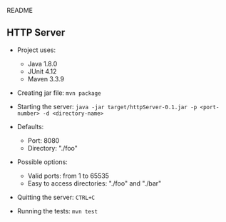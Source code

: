 README

## HTTP Server

- Project uses:
  - Java 1.8.0
  - JUnit 4.12
  - Maven 3.3.9

- Creating jar file: `mvn package`

- Starting the server: `java -jar target/httpServer-0.1.jar -p <port-number> -d <directory-name>` 
    
- Defaults:
 
    - Port: 8080 
    - Directory: "./foo"

- Possible options: 
    - Valid ports: from 1 to 65535
    - Easy to access directories: "./foo" and "./bar"

- Quitting the server: `CTRL+C`

- Running the tests: `mvn test`
